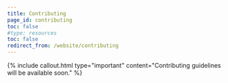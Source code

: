 ```yaml
---
title: Contributing
page_id: contributing
toc: false
#type: resources
toc: false
redirect_from: /website/contributing
---
```


{% include callout.html type="important" content="Contributing guidelines will be available soon." %}

